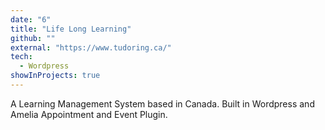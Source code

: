 ```yaml
---
date: "6"
title: "Life Long Learning"
github: ""
external: "https://www.tudoring.ca/"
tech:
  - Wordpress
showInProjects: true
---
```


A Learning Management System based in Canada. Built in Wordpress and Amelia Appointment and Event Plugin.
